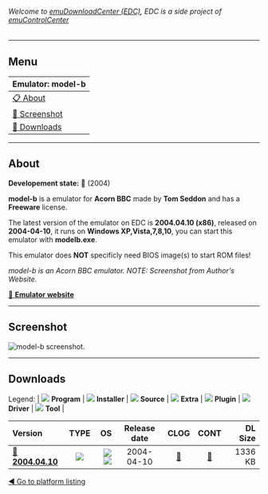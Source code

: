 ###### Welcome to [emuDownloadCenter (EDC)](https://github.com/PhoenixInteractiveNL/emuDownloadCenter/wiki/), EDC is a side project of [emuControlCenter](https://github.com/PhoenixInteractiveNL/emuControlCenter/wiki/)
***
## Menu
| **Emulator: model-b** |
|:---------|
| [:clipboard: About](#about) |
| [:sunrise: Screenshot](#screenshot) |
| [:floppy_disk: Downloads](#downloads) |
***
## About
**Developement state:** :red_circle: (2004)

**model-b** is a emulator for **Acorn BBC** made by **Tom Seddon** and has a **Freeware** license.

The latest version of the emulator on EDC is **2004.04.10 (x86)**, released on **2004-04-10**, it runs on **Windows XP,Vista,7,8,10**, you can start this emulator with **modelb.exe**.

This emulator does **NOT** specificly need BIOS image(s) to start ROM files!

_model-b is an Acorn BBC emulator. NOTE: Screenshot from Author's Website._

[:link: **Emulator website**](http://modelb.bbcmicro.com/)
***
## Screenshot
![](https://raw.githubusercontent.com/PhoenixInteractiveNL/emuDownloadCenter/master/hooks/modelb/emulator_screen_01.jpg "model-b screenshot.")
***
## Downloads
Legend: | 
![](https://raw.githubusercontent.com/wiki/PhoenixInteractiveNL/emuDownloadCenter/images_misc/icon_program_24.png) **Program** | 
![](https://raw.githubusercontent.com/wiki/PhoenixInteractiveNL/emuDownloadCenter/images_misc/icon_installer_24.png) **Installer** | 
![](https://raw.githubusercontent.com/wiki/PhoenixInteractiveNL/emuDownloadCenter/images_misc/icon_source_code_24.png) **Source** | 
![](https://raw.githubusercontent.com/wiki/PhoenixInteractiveNL/emuDownloadCenter/images_misc/icon_extra_24.png) **Extra** | 
![](https://raw.githubusercontent.com/wiki/PhoenixInteractiveNL/emuDownloadCenter/images_misc/icon_plugin_24.png) **Plugin** | 
![](https://raw.githubusercontent.com/wiki/PhoenixInteractiveNL/emuDownloadCenter/images_misc/icon_driver_24.png) **Driver** | 
![](https://raw.githubusercontent.com/wiki/PhoenixInteractiveNL/emuDownloadCenter/images_misc/icon_tool_24.png) **Tool** | 
 
| Version | TYPE | OS | Release date | CLOG | CONT | DL Size |
|:--------|:----:|---:|:------------:|:----:|:----:|--------:|
| [:floppy_disk: **2004.04.10**](https://github.com/PhoenixInteractiveNL/edc-repo0007/raw/master/modelb/2004.04.10.7z) | ![](https://raw.githubusercontent.com/wiki/PhoenixInteractiveNL/emuDownloadCenter/images_misc/icon_program_24.png) | ![](https://raw.githubusercontent.com/wiki/PhoenixInteractiveNL/emuDownloadCenter/images_misc/logo_windows_24.png)![](https://raw.githubusercontent.com/wiki/PhoenixInteractiveNL/emuDownloadCenter/images_misc/icon_32-bit_24.png) | 2004-04-10 | [:page_facing_up:](https://github.com/PhoenixInteractiveNL/edc-repo0007/blob/master/modelb/2004.04.10_changelog.txt) | [:mag_right:](https://github.com/PhoenixInteractiveNL/edc-repo0007/blob/master/modelb/2004.04.10_contents.txt) | 1336 KB |

[:arrow_backward: Go to platform listing](https://github.com/PhoenixInteractiveNL/emuDownloadCenter/wiki/EDC-Platform-List)
